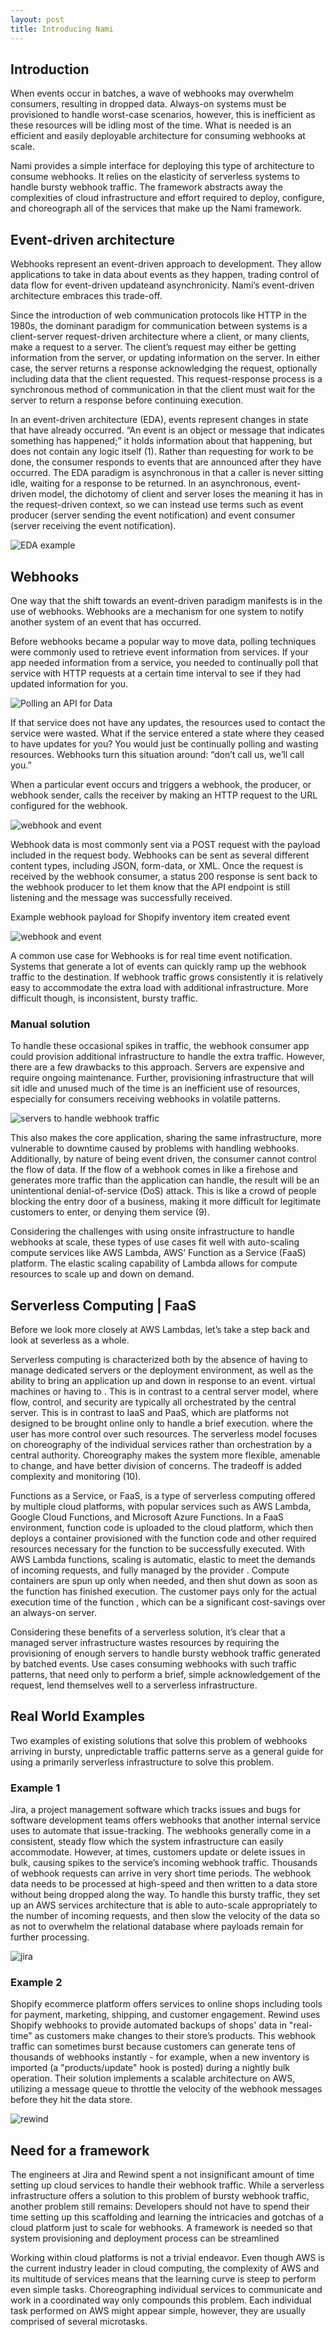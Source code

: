 ```yaml
---
layout: post
title: Introducing Nami
---
```


## Introduction

When events occur in batches, a wave of webhooks may overwhelm consumers, resulting in dropped data. Always-on systems must be provisioned to handle worst-case scenarios, however, this is inefficient as these resources will be idling most of the time. What is needed is an efficient and easily deployable architecture for consuming webhooks at scale.

Nami provides a simple interface for deploying this type of architecture to consume webhooks. It relies on the elasticity of serverless systems to handle bursty webhook traffic. The framework abstracts away the complexities of cloud infrastructure and effort required to deploy, configure, and choreograph all of the services that make up the Nami framework.

## Event-driven architecture

Webhooks represent an event-driven approach to development. They allow applications to take in data about events as they happen, trading control of data flow for event-driven updateand asynchronicity. Nami’s event-driven architecture embraces this trade-off.

Since the introduction of web communication protocols like HTTP in the 1980s, the dominant paradigm for communication between systems is a client-server request-driven architecture where a client, or many clients, make a request to a server. The client’s request may either be getting information from the server, or updating information on the server. In either case, the server returns a response acknowledging the request, optionally including data that the client requested. This request-response process is a synchronous method of communication in that the client must wait for the server to return a response before continuing execution.

In an event-driven architecture (EDA), events represent changes in state that have already occurred. “An event is an object or message that indicates something has happened;” it holds information about that happening, but does not contain any logic itself (1). Rather than requesting for work to be done, the consumer responds to events that are announced after they have occurred. The EDA paradigm is asynchronous in that a caller is never sitting idle, waiting for a response to be returned. In an asynchronous, event-driven model, the dichotomy of client and server loses the meaning it has in the request-driven context, so we can instead use terms such as event producer (server sending the event notification) and event consumer (server receiving the event notification).

![EDA example](../assets/eda.png)

## Webhooks
One way that the shift towards an event-driven paradigm manifests is in the use of webhooks. Webhooks are a mechanism for one system to notify another system of an event that has occurred.

Before webhooks became a popular way to move data, polling techniques were commonly used to retrieve event information from services. If your app needed information from a service, you needed to continually poll that service with HTTP requests at a certain time interval to see if they had updated information for you.

![Polling an API for Data](../assets/image12.png)

If that service does not have any updates, the resources used to contact the service were wasted. What if the service entered a state where they ceased to have updates for you? You would just be continually polling and wasting resources. Webhooks turn this situation around: “don’t call us, we’ll call you.”

When a particular event occurs and triggers a webhook, the producer, or webhook sender, calls the receiver by making an HTTP request to the URL configured for the webhook.

![webhook and event](../assets/image9.png)

Webhook data is most commonly sent via a POST request with the payload included in the request body. Webhooks can be sent as several different content types, including JSON, form-data, or XML. Once the request is received by the webhook consumer, a status 200 response is sent back to the webhook producer to let them know that the API endpoint is still listening and the message was successfully received.

Example webhook payload for Shopify inventory item created event

![webhook and event](../assets/image11.png)

A common use case for Webhooks is for real time event notification. Systems that generate a lot of events can quickly ramp up the webhook traffic to the destination. If webhook traffic grows consistently it is relatively easy to accommodate the extra load with additional infrastructure. More difficult though, is inconsistent, bursty traffic.

### Manual solution
To handle these occasional spikes in traffic, the webhook consumer app could provision additional infrastructure to handle the extra traffic. However, there are a few drawbacks to this approach. Servers are expensive and require ongoing maintenance. Further, provisioning infrastructure that will sit idle and unused much of the time is an inefficient use of resources, especially for consumers receiving webhooks in volatile patterns.

![servers to handle webhook traffic](../assets/image21.png)

This also makes the core application, sharing the same infrastructure, more vulnerable to downtime caused by problems with handling webhooks. Additionally, by nature of being event driven, the consumer cannot control the flow of data. If the flow of a webhook comes in like a firehose and generates more traffic than the application can handle, the result will be an unintentional denial-of-service (DoS) attack. This is like a crowd of people blocking the entry door of a business, making it more difficult for legitimate customers to enter, or denying them service (9).

Considering the challenges with using onsite infrastructure to handle webhooks at scale, these types of use cases fit well with auto-scaling compute services like AWS Lambda, AWS’ Function as a Service (FaaS) platform. The elastic scaling capability of Lambda allows for compute resources to scale up and down on demand.

## Serverless Computing | FaaS

Before we look more closely at AWS Lambdas, let’s take a step back and look at severless as a whole.

Serverless computing is characterized both by the absence of having to manage dedicated servers or the deployment environment, as well as the ability to bring an application up and down in response to an event. virtual machines or having to . This is in contrast to a central server model, where flow, control, and security are typically all orchestrated by the central server.  This is in contrast to IaaS and PaaS, which are platforms not designed to be brought online only to handle a brief execution.  where the user has more control over such resources. The serverless model focuses on choreography of the individual services rather than orchestration by a central authority. Choreography makes the system more flexible, amenable to change, and have better division of concerns. The tradeoff is added complexity and monitoring (10).

Functions as a Service, or FaaS, is a type of serverless computing offered by multiple cloud platforms, with popular services such as AWS Lambda, Google Cloud Functions, and Microsoft Azure Functions. In a FaaS environment, function code is uploaded to the cloud platform, which then deploys a container provisioned with the function code and other required resources necessary for the function to be successfully executed. With AWS Lambda functions, scaling is automatic, elastic to meet the demands of incoming requests, and fully managed by the provider . Compute containers are spun up only when needed, and then shut down as soon as the function has finished execution. The customer pays only for the actual execution time of the function , which can be a significant cost-savings over an always-on server.

Considering these benefits of a serverless solution, it’s clear that a managed server infrastructure wastes resources by requiring the provisioning of enough servers to handle bursty webhook traffic generated by batched events. Use cases consuming webhooks with such traffic patterns, that need only to perform a brief, simple acknowledgement of the request, lend themselves well to a serverless infrastructure.

## Real World Examples

Two examples of existing solutions that solve this problem of webhooks arriving in bursty, unpredictable traffic patterns serve as a general guide for using a primarily serverless infrastructure to solve this problem.

### Example 1
Jira, a project management software which tracks issues and bugs for software development teams offers webhooks that another internal service uses to automate that issue-tracking. The webhooks generally come in a consistent, steady flow which the system infrastructure can easily accommodate. However, at times, customers update or delete issues in bulk, causing spikes to the service’s incoming webhook traffic. Thousands of webhook requests can arrive in very short time periods. The webhook data needs to be processed at high-speed and then written to a data store without being dropped along the way. To handle this bursty traffic, they set up an AWS services architecture that is able to auto-scale appropriately to the number of incoming requests, and then slow the velocity of the data so as not to overwhelm the relational database where payloads remain for further processing.

![jira](../assets/image16.png)

### Example 2
Shopify ecommerce platform offers services to online shops including tools for payment, marketing, shipping, and customer engagement. Rewind uses Shopify webhooks to provide automated backups of shops' data in "real-time" as customers make changes to their store’s products. This webhook traffic can sometimes burst because customers can generate tens of thousands of webhooks instantly - for example, when a new inventory is imported (a "products/update" hook is posted) during a nightly bulk operation. Their solution implements a scalable architecture on AWS, utilizing a message queue to throttle the velocity of the webhook messages before they hit the data store.

![rewind](../assets/image23.png)

## Need for a framework

The engineers at Jira and Rewind spent a not insignificant amount of time setting up cloud services to handle their webhook traffic.  While a serverless infrastructure offers a solution to this problem of bursty webhook traffic, another problem still remains: Developers should not have to spend their time setting up this scaffolding and learning the intricacies and gotchas of a cloud platform just to scale for webhooks. A framework is needed so that system provisioning and deployment process can be streamlined

Working within cloud platforms is not a trivial endeavor. Even though AWS is the current industry leader in cloud computing, the complexity of AWS and its multitude of services means that the learning curve is steep to perform even simple tasks. Choreographing individual services to communicate and work in a coordinated way only compounds this problem. Each individual task performed on AWS might appear simple, however, they are usually comprised of several microtasks.
